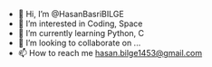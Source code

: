 - 👋 Hi, I’m @HasanBasriBILGE
- 👀 I’m interested in Coding, Space
- 🌱 I’m currently learning Python, C
- 💞️ I’m looking to collaborate on ...
- 📫 How to reach me hasan.bilge1453@gmail.com

<!---
HasanBasriBILGE/HasanBasriBILGE is a ✨ special ✨ repository because its `README.md` (this file) appears on your GitHub profile.
You can click the Preview link to take a look at your changes.
--->
